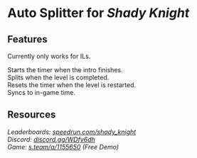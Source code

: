 # Auto Splitter for ***Shady Knight***
## Features
Currently only works for ILs.

Starts the timer when the intro finishes.  
Splits when the level is completed.  
Resets the timer when the level is restarted.  
Syncs to in-game time.

## Resources
*Leaderboards: [speedrun.com/shady_knight](https://speedrun.com/shady_knight)*  
*Discord: [discord.gg/WDfv6dh](https://discord.gg/WDfv6dh)*  
*Game: [s.team/a/1155650](https://s.team/a/1155650) (Free Demo)*
